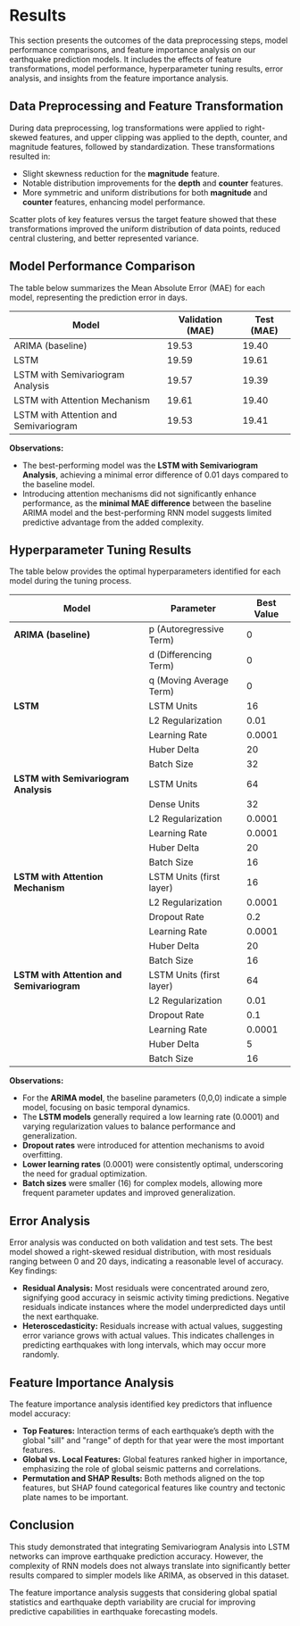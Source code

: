 # Results

This section presents the outcomes of the data preprocessing steps, model performance comparisons, and feature importance analysis on our earthquake prediction models. It includes the effects of feature transformations, model performance, hyperparameter tuning results, error analysis, and insights from the feature importance analysis.

## Data Preprocessing and Feature Transformation

During data preprocessing, log transformations were applied to right-skewed features, and upper clipping was applied to the depth, counter, and magnitude features, followed by standardization. These transformations resulted in:

- Slight skewness reduction for the **magnitude** feature.
- Notable distribution improvements for the **depth** and **counter** features.
- More symmetric and uniform distributions for both **magnitude** and **counter** features, enhancing model performance.

Scatter plots of key features versus the target feature showed that these transformations improved the uniform distribution of data points, reduced central clustering, and better represented variance.

## Model Performance Comparison

The table below summarizes the Mean Absolute Error (MAE) for each model, representing the prediction error in days.

| Model                            | Validation (MAE) | Test (MAE) |
|----------------------------------|------------------|------------|
| ARIMA (baseline)                 | 19.53           | 19.40      |
| LSTM                             | 19.59           | 19.61      |
| LSTM with Semivariogram Analysis | 19.57           | 19.39      |
| LSTM with Attention Mechanism    | 19.61           | 19.40      |
| LSTM with Attention and Semivariogram | 19.53     | 19.41      |

**Observations:**
- The best-performing model was the **LSTM with Semivariogram Analysis**, achieving a minimal error difference of 0.01 days compared to the baseline model.
- Introducing attention mechanisms did not significantly enhance performance, as the **minimal MAE difference** between the baseline ARIMA model and the best-performing RNN model suggests limited predictive advantage from the added complexity.

## Hyperparameter Tuning Results

The table below provides the optimal hyperparameters identified for each model during the tuning process.

| Model                           | Parameter              | Best Value |
|---------------------------------|------------------------|------------|
| **ARIMA (baseline)**            | p (Autoregressive Term) | 0          |
|                                 | d (Differencing Term)  | 0          |
|                                 | q (Moving Average Term)| 0          |
| **LSTM**                        | LSTM Units             | 16         |
|                                 | L2 Regularization      | 0.01       |
|                                 | Learning Rate          | 0.0001     |
|                                 | Huber Delta            | 20         |
|                                 | Batch Size             | 32         |
| **LSTM with Semivariogram Analysis** | LSTM Units         | 64         |
|                                 | Dense Units            | 32         |
|                                 | L2 Regularization      | 0.0001     |
|                                 | Learning Rate          | 0.0001     |
|                                 | Huber Delta            | 20         |
|                                 | Batch Size             | 16         |
| **LSTM with Attention Mechanism** | LSTM Units (first layer) | 16    |
|                                 | L2 Regularization      | 0.0001     |
|                                 | Dropout Rate           | 0.2        |
|                                 | Learning Rate          | 0.0001     |
|                                 | Huber Delta            | 20         |
|                                 | Batch Size             | 16         |
| **LSTM with Attention and Semivariogram** | LSTM Units (first layer) | 64 |
|                                 | L2 Regularization      | 0.01       |
|                                 | Dropout Rate           | 0.1        |
|                                 | Learning Rate          | 0.0001     |
|                                 | Huber Delta            | 5          |
|                                 | Batch Size             | 16         |

**Observations:**
- For the **ARIMA model**, the baseline parameters (0,0,0) indicate a simple model, focusing on basic temporal dynamics.
- The **LSTM models** generally required a low learning rate (0.0001) and varying regularization values to balance performance and generalization.
- **Dropout rates** were introduced for attention mechanisms to avoid overfitting.
- **Lower learning rates** (0.0001) were consistently optimal, underscoring the need for gradual optimization.
- **Batch sizes** were smaller (16) for complex models, allowing more frequent parameter updates and improved generalization.

## Error Analysis

Error analysis was conducted on both validation and test sets. The best model showed a right-skewed residual distribution, with most residuals ranging between 0 and 20 days, indicating a reasonable level of accuracy. Key findings:

- **Residual Analysis:** Most residuals were concentrated around zero, signifying good accuracy in seismic activity timing predictions. Negative residuals indicate instances where the model underpredicted days until the next earthquake.
- **Heteroscedasticity:** Residuals increase with actual values, suggesting error variance grows with actual values. This indicates challenges in predicting earthquakes with long intervals, which may occur more randomly.

## Feature Importance Analysis

The feature importance analysis identified key predictors that influence model accuracy:

- **Top Features:** Interaction terms of each earthquake’s depth with the global "sill" and "range" of depth for that year were the most important features.
- **Global vs. Local Features:** Global features ranked higher in importance, emphasizing the role of global seismic patterns and correlations.
- **Permutation and SHAP Results:** Both methods aligned on the top features, but SHAP found categorical features like country and tectonic plate names to be important.

## Conclusion

This study demonstrated that integrating Semivariogram Analysis into LSTM networks can improve earthquake prediction accuracy. However, the complexity of RNN models does not always translate into significantly better results compared to simpler models like ARIMA, as observed in this dataset.

The feature importance analysis suggests that considering global spatial statistics and earthquake depth variability are crucial for improving predictive capabilities in earthquake forecasting models.
